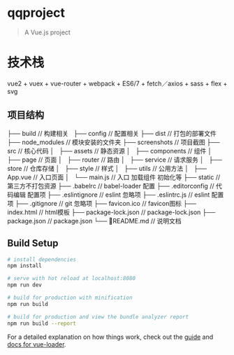 # qqproject

> A Vue.js project

# 技术栈
vue2 + vuex + vue-router + webpack + ES6/7 + fetch／axios + sass + flex + svg

## 项目结构
├── build                       // 构建相关  
├── config                      // 配置相关
├── dist                        // 打包的部署文件
├── node_modules                // 模块安装的文件夹
├── screenshots                 // 项目截图
├── src                         // 核心代码
│   ├── assets                  // 静态资源
│   ├── components              // 组件
│   ├── page                    // 页面
│   ├── router                  // 路由
│   ├── service                 // 请求服务
│   ├── store                   // 仓库存储
│   ├── style                   // 样式
│   ├── utils                   // 公用方法
│   ├── App.vue                 // 入口页面
│   └── main.js                 // 入口 加载组件 初始化等
├── static                      // 第三方不打包资源
├── .babelrc                    // babel-loader 配置
├── .editorconfig               // 代码编辑 配置项
├── .eslintignore               // eslint 忽略项
├── .eslintrc.js                // eslint 配置项
├── .gitignore                  // git 忽略项
├── favicon.ico                 // favicon图标
├── index.html                  // html模板
├── package-lock.json           // package-lock.json
├── package.json                // package.json
└── README.md                   // 说明文档

## Build Setup

``` bash
# install dependencies
npm install

# serve with hot reload at localhost:8080
npm run dev

# build for production with minification
npm run build

# build for production and view the bundle analyzer report
npm run build --report
```

For a detailed explanation on how things work, check out the [guide](http://vuejs-templates.github.io/webpack/) and [docs for vue-loader](http://vuejs.github.io/vue-loader).
